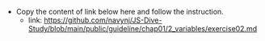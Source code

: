 - Copy the content of link below here and follow the instruction.
  - link: https://github.com/navynj/JS-Dive-Study/blob/main/public/guideline/chap01/2_variables/exercise02.md
